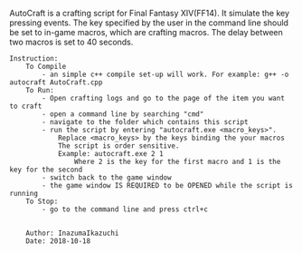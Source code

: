 
AutoCraft is a crafting script for Final Fantasy XIV(FF14). It simulate the key pressing events.
The key specified by the user in the command line should be set to in-game macros, which are crafting macros.
The delay between two macros is set to 40 seconds.
	
	Instruction:
		To Compile
			- an simple c++ compile set-up will work. For example: g++ -o autocraft AutoCraft.cpp
		To Run:
			- Open crafting logs and go to the page of the item you want to craft
			- open a command line by searching "cmd"
			- navigate to the folder which contains this script
			- run the script by entering "autocraft.exe <macro_keys>". 
				Replace <macro_keys> by the keys binding the your macros
				The script is order sensitive.
				Example: autocraft.exe 2 1
					Where 2 is the key for the first macro and 1 is the key for the second
			- switch back to the game window
			- the game window IS REQUIRED to be OPENED while the script is running
		To Stop:
			- go to the command line and press ctrl+c
		
		
		Author: InazumaIkazuchi
		Date: 2018-10-18
